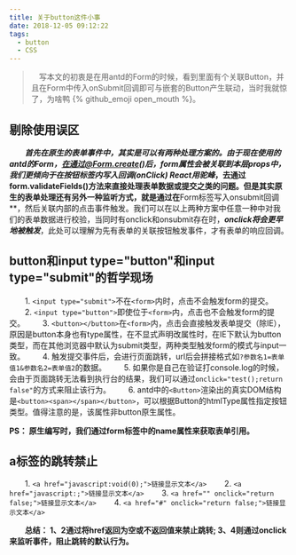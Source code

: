 ```yaml
---
title: 关于button这件小事
date: 2018-12-05 09:12:22
tags:
  - button
  - CSS
---
```


> &emsp;写本文的初衷是在用antd的Form的时候，看到里面有个关联Button，并且在Form中传入onSubmit回调即可与嵌套的Button产生联动，当时我就惊了，为啥鸭 {% github_emoji open_mouth %}。

## 剔除使用误区

&emsp;&emsp;***首先在原生的表单事件中，其实是可以有两种处理方案的。***由于现在使用的antd的Form，在通过@Form.create()后，form属性会被关联到本层props中，我们更倾向于在**按钮标签内写入回调(onClick) React用驼峰**，去通过form.validateFields()方法来直接处理表单数据或提交之类的问题。但是其实原生的表单处理还有另外一种监听方式，就是通过在**Form标签写入onsubmit回调**，然后关联内部的点击事件触发。我们可以在以上两种方案中任意一种中对我们的表单数据进行校验，当同时有onclick和onsubmit存在时，***onclick将会更早地被触发***，此处可以理解为先有表单的关联按钮触发事件，才有表单的响应回调。

<escape><!-- more --></escape>

## button和input type="button"和input type="submit"的哲学现场

&emsp;&emsp;1. `<input type="submit">`不在`<form>`内时，点击不会触发form的提交。
&emsp;&emsp;2. `<input type="button">`即使位于`<form>`内，点击也不会触发form的提交。
&emsp;&emsp;3. `<button></button>`在`<form>`内，点击会直接触发表单提交（除IE），原因是button本身也有type属性，在不显式声明改属性时，在IE下默认为button类型，而在其他浏览器中默认为submit类型，两种类型触发form的模式与input一致。
&emsp;&emsp;4. 触发提交事件后，会进行页面跳转，url后会拼接格式如`?参数名1=表单值1&参数名2=表单值2`的数据。
&emsp;&emsp;5. 如果你是自己在验证打console.log的时候，会由于页面跳转无法看到执行台的结果，我们可以通过`onclick="test();return false"`的方式来阻止该行为。
&emsp;&emsp;6. antd中的`<Button>`渲染出的真实DOM结构是`<button><span></span></button>`，可以根据Button的htmlType属性指定按钮类型。值得注意的是，该属性非button原生属性。

**PS： 原生编写时，我们通过form标签中的name属性来获取表单引用。**

## a标签的跳转禁止

&emsp;&emsp;1. `<a href="javascript:void(0);">链接显示文本</a>`
&emsp;&emsp;2. `<a href="javascript:;">链接显示文本</a>`
&emsp;&emsp;3. `<a href="" onclick="return false;">链接显示文本</a>`
&emsp;&emsp;4. `<a href="#" onclick="return false;">链接显示文本</a>`

&emsp;&emsp;**总结： 1、2通过将href返回为空或不返回值来禁止跳转; 3、4则通过onclick来监听事件，阻止跳转的默认行为。**


